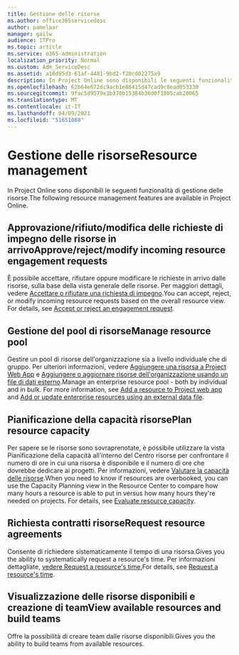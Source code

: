 ```yaml
---
title: Gestione delle risorse
ms.author: office365servicedesc
author: pamelaar
manager: gailw
audience: ITPro
ms.topic: article
ms.service: o365-administration
localization_priority: Normal
ms.custom: Adm_ServiceDesc
ms.assetid: a16d95d3-61af-4481-9bd2-f20cd02275a9
description: In Project Online sono disponibili le seguenti funzionalità di gestione delle risorse.
ms.openlocfilehash: 62b64e672dc9acb1e86415d47cad9c8ead053330
ms.sourcegitcommit: 9fac5d9579e3b370b15384b36d0f1805cab20065
ms.translationtype: MT
ms.contentlocale: it-IT
ms.lasthandoff: 04/09/2021
ms.locfileid: "51651088"
---
```

# <a name="resource-management"></a><span data-ttu-id="6c4ce-103">Gestione delle risorse</span><span class="sxs-lookup"><span data-stu-id="6c4ce-103">Resource management</span></span>

<span data-ttu-id="6c4ce-104">In Project Online sono disponibili le seguenti funzionalità di gestione delle risorse.</span><span class="sxs-lookup"><span data-stu-id="6c4ce-104">The following resource management features are available in Project Online.</span></span>
  
## <a name="approverejectmodify-incoming-resource-engagement-requests"></a><span data-ttu-id="6c4ce-105">Approvazione/rifiuto/modifica delle richieste di impegno delle risorse in arrivo</span><span class="sxs-lookup"><span data-stu-id="6c4ce-105">Approve/reject/modify incoming resource engagement requests</span></span>

<span data-ttu-id="6c4ce-p101">È possibile accettare, rifiutare oppure modificare le richieste in arrivo dalle risorse, sulla base della vista generale delle risorse. Per maggiori dettagli, vedere [Accettare o rifiutare una richiesta di impegno](https://go.microsoft.com/fwlink/?LinkID=823659&amp;clcid=0x409).</span><span class="sxs-lookup"><span data-stu-id="6c4ce-p101">You can accept, reject, or modify incoming resource requests based on the overall resource view. For details, see [Accept or reject an engagement request](https://go.microsoft.com/fwlink/?LinkID=823659&amp;clcid=0x409).</span></span>
  
## <a name="manage-resource-pool"></a><span data-ttu-id="6c4ce-108">Gestione del pool di risorse</span><span class="sxs-lookup"><span data-stu-id="6c4ce-108">Manage resource pool</span></span>

<span data-ttu-id="6c4ce-p102">Gestire un pool di risorse dell'organizzazione sia a livello individuale che di gruppo. Per ulteriori informazioni, vedere [Aggiungere una risorsa a Project Web App](https://go.microsoft.com/fwlink/?LinkID=823660&amp;clcid=0x409) e [Aggiungere o aggiornare risorse dell'organizzazione usando un file di dati esterno](https://go.microsoft.com/fwlink/?LinkID=823661&amp;clcid=0x409).</span><span class="sxs-lookup"><span data-stu-id="6c4ce-p102">Manage an enterprise resource pool - both by individual and in bulk. For more information, see [Add a resource to Project web app](https://go.microsoft.com/fwlink/?LinkID=823660&amp;clcid=0x409) and [Add or update enterprise resources using an external data file](https://go.microsoft.com/fwlink/?LinkID=823661&amp;clcid=0x409).</span></span>
  
## <a name="plan-resource-capacity"></a><span data-ttu-id="6c4ce-111">Pianificazione della capacità risorse</span><span class="sxs-lookup"><span data-stu-id="6c4ce-111">Plan resource capacity</span></span>

<span data-ttu-id="6c4ce-p103">Per sapere se le risorse sono sovraprenotate, è possibile utilizzare la vista Pianificazione della capacità all'interno del Centro risorse per confrontare il numero di ore in cui una risorsa è disponibile e il numero di ore che dovrebbe dedicare ai progetti. Per informazioni, vedere [Valutare la capacità delle risorse](https://go.microsoft.com/fwlink/?LinkID=823662&amp;clcid=0x409).</span><span class="sxs-lookup"><span data-stu-id="6c4ce-p103">When you need to know if resources are overbooked, you can use the Capacity Planning view in the Resource Center to compare how many hours a resource is able to put in versus how many hours they're needed on projects. For details, see [Evaluate resource capacity](https://go.microsoft.com/fwlink/?LinkID=823662&amp;clcid=0x409).</span></span>
  
## <a name="request-resource-agreements"></a><span data-ttu-id="6c4ce-114">Richiesta contratti risorse</span><span class="sxs-lookup"><span data-stu-id="6c4ce-114">Request resource agreements</span></span>

<span data-ttu-id="6c4ce-115">Consente di richiedere sistematicamente il tempo di una risorsa.</span><span class="sxs-lookup"><span data-stu-id="6c4ce-115">Gives you the ability to systematically request a resource's time.</span></span> <span data-ttu-id="6c4ce-116">Per informazioni dettagliate, [vedere Request a resource's time.](https://go.microsoft.com/fwlink/?LinkID=823663&amp;clcid=0x409)</span><span class="sxs-lookup"><span data-stu-id="6c4ce-116">For details, see [Request a resource's time](https://go.microsoft.com/fwlink/?LinkID=823663&amp;clcid=0x409).</span></span>
  
## <a name="view-available-resources-and-build-teams"></a><span data-ttu-id="6c4ce-117">Visualizzazione delle risorse disponibili e creazione di team</span><span class="sxs-lookup"><span data-stu-id="6c4ce-117">View available resources and build teams</span></span>

<span data-ttu-id="6c4ce-118">Offre la possibilità di creare team dalle risorse disponibili.</span><span class="sxs-lookup"><span data-stu-id="6c4ce-118">Gives you the ability to build teams from available resources.</span></span>
  
